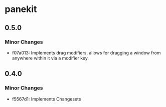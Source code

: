 # panekit

## 0.5.0

### Minor Changes

- f07a013: Implements drag modifiers, allows for dragging a window from anywhere within it via a modifier key.

## 0.4.0

### Minor Changes

- f5567d1: Implements Changesets
